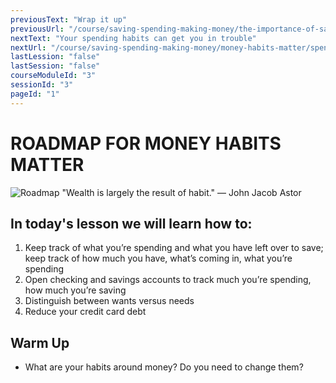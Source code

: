 ```yaml
---
previousText: "Wrap it up"
previousUrl: "/course/saving-spending-making-money/the-importance-of-saving/summary"
nextText: "Your spending habits can get you in trouble"
nextUrl: "/course/saving-spending-making-money/money-habits-matter/spending-habits"
lastLession: "false"
lastSession: "false"
courseModuleId: "3"
sessionId: "3"
pageId: "1"
---
```



# ROADMAP FOR MONEY HABITS MATTER

![Roadmap](/assets/img/roadmap.png)
<sparkle-character-intro class="shift-up-overlap" position="right" character="jen">
"Wealth is largely the result of habit." — John Jacob Astor
</sparkle-character-intro>

## In today's lesson we will learn how to:

1. Keep track of what you’re  spending and what you have left over to save; keep track of how much you have, what’s coming in, what you’re spending
2. Open checking and savings accounts to track much you’re spending, how much you’re saving
3. Distinguish between wants versus needs
4. Reduce your credit card debt

## Warm Up
- What are your habits around money? Do you need to change them? 